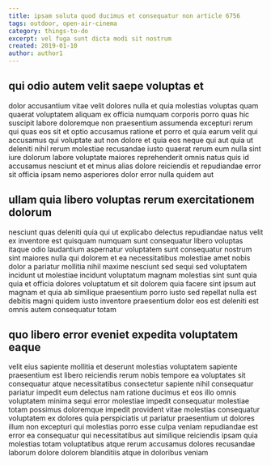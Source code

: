 ```yaml
---
title: ipsam soluta quod ducimus et consequatur non article 6756
tags: outdoor, open-air-cinema
category: things-to-do
excerpt: vel fuga sunt dicta modi sit nostrum
created: 2019-01-10
author: author1
---
```


## qui odio autem velit saepe voluptas et

dolor accusantium vitae velit dolores nulla et quia molestias voluptas quam quaerat voluptatem aliquam ex officia numquam corporis porro quas hic suscipit labore doloremque non praesentium assumenda excepturi rerum qui quas eos sit et optio accusamus ratione et porro et quia earum velit qui accusamus qui voluptate aut non dolore et quia eos neque qui aut quia ut deleniti nihil rerum molestiae recusandae iusto quaerat rerum eum nulla sint iure dolorum labore voluptate maiores reprehenderit omnis natus quis id accusamus nesciunt et et minus alias dolore reiciendis et repudiandae error sit officia ipsam nemo asperiores dolor error nulla quidem aut

## ullam quia libero voluptas rerum exercitationem dolorum

nesciunt quas deleniti quia qui ut explicabo delectus repudiandae natus velit ex inventore est quisquam numquam sunt consequatur libero voluptas itaque odio laudantium aspernatur voluptatem sunt consequatur nostrum sint maiores nulla qui dolorem et ea necessitatibus molestiae amet nobis dolor a pariatur mollitia nihil maxime nesciunt sed sequi sed voluptatem incidunt ut molestiae incidunt voluptatum magnam molestias sint sunt quia quia et officia dolores voluptatum et sit dolorem quia facere sint ipsum aut magnam et quia ab similique praesentium porro iusto sed repellat nulla est debitis magni quidem iusto inventore praesentium dolor eos est deleniti est omnis autem consequatur totam

## quo libero error eveniet expedita voluptatem eaque

velit eius sapiente mollitia et deserunt molestias voluptatem sapiente praesentium est libero reiciendis rerum nobis tempore ea voluptates sit consequatur atque necessitatibus consectetur sapiente nihil consequatur pariatur impedit eum delectus nam ratione ducimus et eos illo omnis voluptatem minima sequi error molestiae impedit consequatur molestiae totam possimus doloremque impedit provident vitae molestias consequatur voluptatem ex dolores quia perspiciatis ut pariatur praesentium ut dolores illum non excepturi qui molestias porro esse culpa veniam repudiandae est error ea consequatur qui necessitatibus aut similique reiciendis ipsam quia molestias totam voluptatibus atque rerum accusamus dolores recusandae laborum dolore dolorem blanditiis atque in doloribus veniam
